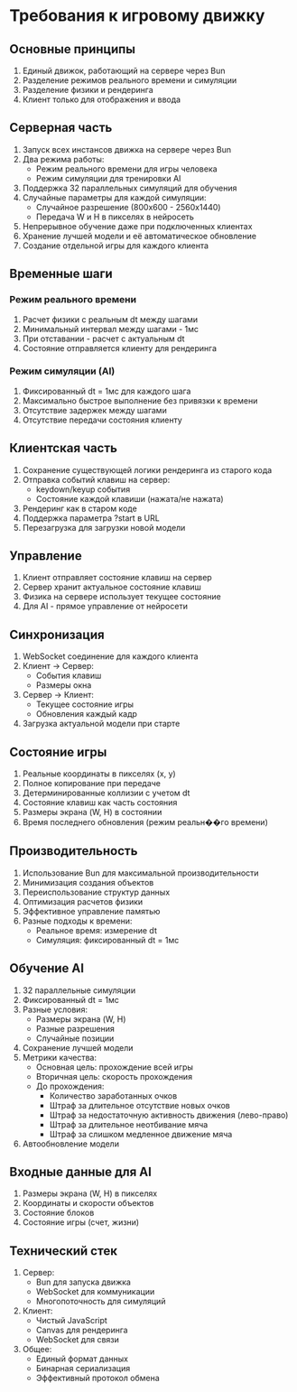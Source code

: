 # Требования к игровому движку

## Основные принципы
1. Единый движок, работающий на сервере через Bun
2. Разделение режимов реального времени и симуляции
3. Разделение физики и рендеринга
4. Клиент только для отображения и ввода

## Серверная часть
1. Запуск всех инстансов движка на сервере через Bun
2. Два режима работы:
   - Режим реального времени для игры человека
   - Режим симуляции для тренировки AI
3. Поддержка 32 параллельных симуляций для обучения
4. Случайные параметры для каждой симуляции:
   - Случайное разрешение (800x600 - 2560x1440)
   - Передача W и H в пикселях в нейросеть
5. Непрерывное обучение даже при подключенных клиентах
6. Хранение лучшей модели и её автоматическое обновление
7. Создание отдельной игры для каждого клиента

## Временные шаги
### Режим реального времени
1. Расчет физики с реальным dt между шагами
2. Минимальный интервал между шагами - 1мс
3. При отставании - расчет с актуальным dt
4. Состояние отправляется клиенту для рендеринга

### Режим симуляции (AI)
1. Фиксированный dt = 1мс для каждого шага
2. Максимально быстрое выполнение без привязки к времени
3. Отсутствие задержек между шагами
4. Отсутствие передачи состояния клиенту

## Клиентская часть
1. Сохранение существующей логики рендеринга из старого кода
2. Отправка событий клавиш на сервер:
   - keydown/keyup события
   - Состояние каждой клавиши (нажата/не нажата)
3. Рендеринг как в старом коде
4. Поддержка параметра ?start в URL
5. Перезагрузка для загрузки новой модели

## Управление
1. Клиент отправляет состояние клавиш на сервер
2. Сервер хранит актуальное состояние клавиш
3. Физика на сервере использует текущее состояние
4. Для AI - прямое управление от нейросети

## Синхронизация
1. WebSocket соединение для каждого клиента
2. Клиент -> Сервер:
   - События клавиш
   - Размеры окна
3. Сервер -> Клиент:
   - Текущее состояние игры
   - Обновления каждый кадр
4. Загрузка актуальной модели при старте

## Состояние игры
1. Реальные координаты в пикселях (x, y)
2. Полное копирование при передаче
3. Детерминированные коллизии с учетом dt
4. Состояние клавиш как часть состояния
5. Размеры экрана (W, H) в состоянии
6. Время последнего обновления (режим реальн��го времени)

## Производительность
1. Использование Bun для максимальной производительности
2. Минимизация создания объектов
3. Переиспользование структур данных
4. Оптимизация расчетов физики
5. Эффективное управление памятью
6. Разные подходы к времени:
   - Реальное время: измерение dt
   - Симуляция: фиксированный dt = 1мс

## Обучение AI
1. 32 параллельные симуляции
2. Фиксированный dt = 1мс
3. Разные условия:
   - Размеры экрана (W, H)
   - Разные разрешения
   - Случайные позиции
4. Сохранение лучшей модели
5. Метрики качества:
   - Основная цель: прохождение всей игры
   - Вторичная цель: скорость прохождения
   - До прохождения:
     * Количество заработанных очков
     * Штраф за длительное отсутствие новых очков
     * Штраф за недостаточную активность движения (лево-право)
     * Штраф за длительное неотбивание мяча
     * Штраф за слишком медленное движение мяча
6. Автообновление модели

## Входные данные для AI
1. Размеры экрана (W, H) в пикселях
2. Координаты и скорости объектов
3. Состояние блоков
4. Состояние игры (счет, жизни)

## Технический стек
1. Сервер:
   - Bun для запуска движка
   - WebSocket для коммуникации
   - Многопоточность для симуляций
2. Клиент:
   - Чистый JavaScript
   - Canvas для рендеринга
   - WebSocket для связи
3. Общее:
   - Единый формат данных
   - Бинарная сериализация
   - Эффективный протокол обмена